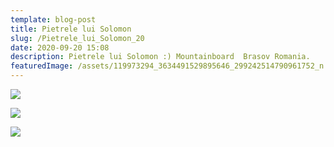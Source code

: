 ```yaml
---
template: blog-post
title: Pietrele lui Solomon
slug: /Pietrele_lui_Solomon_20
date: 2020-09-20 15:08
description: Pietrele lui Solomon :) Mountainboard  Brasov Romania.
featuredImage: /assets/119973294_3634491529895646_299242514790961752_n.jpg
---
```

![](/assets/120007642_3634491433228989_3577947793273261719_n.jpg)

![](/assets/119944282_3634491653228967_4680429135405858101_n.jpg)

![](/assets/119927569_10158238184709160_4405183196755473144_o.jpg)